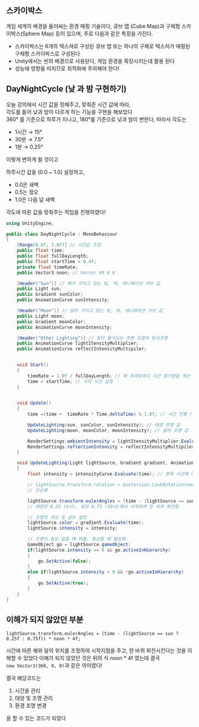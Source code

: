 ## 스카이박스
게임 세계의 배경을 둘러싸는 환경 매핑 기술이다,
큐브 맵 (Cube Map)과 구체형 스카이박스(Sphere Map) 등이 있으며, 주로 다음과 같은 특징을 가진다.
- 스카이박스는 6개의 텍스쳐로 구성된 큐브 맵 또는 하나의 구체로 텍스처가 매핑된 구체형 스카이박스로 구성된다
- Unity에서는 씬의 배경으로 사용된다, 게임 환경을 확장시키는데 활용 된다
- 성능에 영향을 미치므로 최적화에 주의해야 한다!

## DayNightCycle (낮 과 밤 구현하기)
오늘 강의에서 시간 값을 정해주고, 맞춰준 시간 값에 따라,   
각도를 틑어 낮과 밤이 다르게 하는 기능을 구현을 해보았다  
360° 를 기준으로 하루가 지나고, 180°를 기준으로 낮과 밤이 변한다, 따라서 각도는
- 1시간 → 15°
- 30분 → 7.5°
- 1분 → 0.25°


이렇게 변하게 될 것이고

하루시간 값을 (0.0 ~ 1.0) 설정하고, 
- 0.0은 새벽
- 0.5는 정오
- 1.0은 다음 날 새벽

각도에 따른 값을 맞춰주는 작업을 진행하였다!  

```c#
using UnityEngine;

public class DayNightCycle : MonoBehaviour
{
    [Range(0.0f, 1.0f)] // 시간값 조정
    public float time;
    public float fullDayLength;
    public float startTime = 0.4f;
    private float timeRate;
    public Vector3 noon; // Vector 90 0 0

    [Header("Sun")] // 해가 가지고 있는 빛, 색, 애니메이션 커브 값
    public Light sun;
    public Gradient sunColor;
    public AnimationCurve sunIntensity;

    [Header("Moon")] // 달이 가지고 있는 빛, 색, 애니메이션 커브 값
    public Light moon;
    public Gradient moonColor;
    public AnimationCurve moonIntensity;

    [Header("Other Lighting")] // 빛이 들어오는 주변 조명과 반사조명
    public AnimationCurve lightItensityMultiplier;
    public AnimationCurve reflectIntensityMultipiler;


    void Start()
    {
        timeRate = 1.0f / fullDayLength; // 매 프레임마다 시간 증가량을 계산
        time = startTime; // 시작 시간 설정
    }

 
    void Update()
    {
        time =(time +  timeRate * Time.deltaTime) % 1.0f; // 시간 진행 ( 0 ~ 1)

        UpdateLighting(sun, sunColor, sunIntensity); // 태양 조명 값
        UpdateLighting(moon, moonColor, moonIntensity); // 달의 조명 값

        RenderSettings.ambientIntensity = lightItensityMultiplier.Evaluate(time); // 강도 변경 (주변광)
        RenderSettings.reflectionIntensity = reflectIntensityMultipiler.Evaluate(time); // 강도 변경 (반사광)
    }

    void UpdateLighting(Light lightSource, Gradient gradient, AnimationCurve intensityCurve) // 시간에 따른 조명의 색상, 방향, 강도 변경
    {
        float intensity = intensityCurve.Evaluate(time); // 현재 시간에 따른 빛의 강도

        // lightSource.transform.rotation = Quaternion.LookRotation(new Vector3(0, 90, 0));
        // 단순화 

        lightSource.transform.eulerAngles = (time - (lightSource == sun ? 0.25f : 0.75f)) * noon * 4f;
        // 태양은 0.25 (6시), 달은 0.75 (18시)에서 시작하여 한 바퀴 회전함

        // 조명의 색상 및 강도 설정
        lightSource.color = gradient.Evaluate(time);
        lightSource.intensity = intensity;

        // 조명이 필요 없을 떄 비활, 필요할 때 활성화
        GameObject go = lightSource.gameObject;
        if(lightSource.intensity == 0 && go.activeInHierarchy)
        {
            go.SetActive(false);
        }
        else if(lightSource.intensity > 0 && !go.activeInHierarchy)
        {
            go.SetActive(true);
        }
    }
}
```

## 이해가 되지 않았던 부분

`lightSource.transform.eulerAngles = (time - (lightSource == sun ? 0.25f : 0.75f)) * noon * 4f;` 

시간에 따른 해와 달의 위치를 조정하여 시작지점을 주고, 한 바퀴 회전시킨다는 것을 이해할 수 있었다
이해가 되지 않았던 것은 뒤의 식 noon * 4f 였는데 결국  
`new Vector3(360, 0, 0)`과 같은 의미였다! 

결국 해당코드는

1. 시간을 관리
2. 태양 및 조명 관리
3. 환경 조명 변경

을 할 수 있는 코드가 되었다
